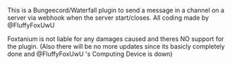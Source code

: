 This is a Bungeecord/Waterfall plugin to send a message in a channel on a server via webhook when the server start/closes. 
All coding made by @FluffyFoxUwU

Foxtanium is not liable for any damages caused and theres NO support for the plugin.
(Also there will be no more updates since its basicly completely done and @FluffyFoxUwU 's Computing Device is down)
